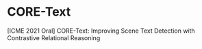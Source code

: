 # CORE-Text
[ICME 2021 Oral] CORE-Text: Improving Scene Text Detection with Contrastive Relational Reasoning
